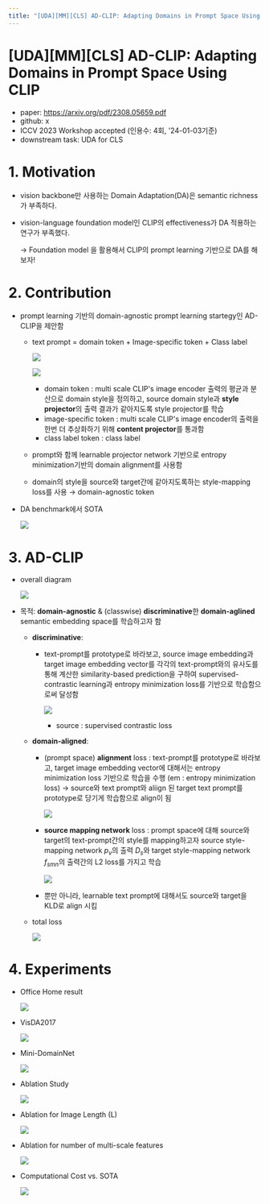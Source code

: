 ```yaml
---
title: "[UDA][MM][CLS] AD-CLIP: Adapting Domains in Prompt Space Using CLIP"
---
```

# [UDA][MM][CLS] AD-CLIP: Adapting Domains in Prompt Space Using CLIP

- paper: https://arxiv.org/pdf/2308.05659.pdf
- github: x
- ICCV 2023 Workshop accepted (인용수: 4회, '24-01-03기준)
- downstream task: UDA for CLS

# 1. Motivation

- vision backbone만 사용하는 Domain Adaptation(DA)은 semantic richness가 부족하다.

- vision-language foundation model인 CLIP의 effectiveness가 DA 적용하는 연구가 부족했다.

  $\to$ Foundation model 을 활용해서 CLIP의 prompt learning 기반으로 DA를 해보자!

# 2. Contribution

- prompt learning 기반의 domain-agnostic prompt learning startegy인 AD-CLIP을 제안함

  - text prompt = domain token + Image-specific token + Class label

    ![](../images/2024-01-03/image-20240103211624090.png)

    ![](../images/2024-01-03/image-20240103211738969.png)

    - domain token : multi scale CLIP's image encoder 출력의 평균과 분산으로 domain style을 정의하고, source domain style과 **style projector**의 출력 결과가 같아지도록 style projector를 학습
    - image-specific token : multi scale CLIP's image encoder의 출력을 한번 더 추상화하기 위해 **content projector**를 통과함
    - class label token : class label

  - prompt와 함께 learnable projector network 기반으로 entropy minimization기반의 domain alignment를 사용함

  - domain의 style을 source와 target간에 같아지도록하는 style-mapping loss를 사용 $\to$ domain-agnostic token

- DA benchmark에서 SOTA

  ![](../images/2024-01-03/image-20240103211606953.png)

# 3. AD-CLIP

- overall diagram

  ![](../images/2024-01-03/image-20240103211544904.png)

- 목적: **domain-agnostic** & (classwise) **discriminative**한 **domain-aglined** semantic embedding space를 학습하고자 함

  - **discriminative**: 

    - text-prompt를 prototype로 바라보고,  source image embedding과 target image embedding vector를 각각의 text-prompt와의 유사도를 통해 계산한 similarity-based prediction을 구하여 supervised-contrastic learning과 entropy minimization  loss를 기반으로 학습함으로써 달성함

      ![](../images/2024-01-03/image-20240103211523604.png)

      - source : supervised contrastic loss

  - **domain-aligned**: 

    - (prompt space) **alignment** loss : text-prompt를 prototype로 바라보고, target image embedding vector에 대해서는 entropy minimization loss 기반으로 학습을 수행 (em : entropy minimization loss) $\to$ source와 text prompt와 aliign 된 target text prompt를 prototype로 당기게 학습함으로 align이 됨

      ![](../images/2024-01-03/image-20240103211704217.png)

    - **source mapping network**  loss : prompt space에 대해 source와 target의 text-prompt간의 style를 mapping하고자  source style-mapping network $p_v$의 출력 $D_s$와 target style-mapping network $f_{smn}$의 출력간의 L2 loss를 가지고 학습

      ![](../images/2024-01-03/image-20240103211810372.png)

    - 뿐만 아니라, learnable text prompt에 대해서도 source와 target을 KLD로 align 시킴

  - total loss

    ![](../images/2024-01-03/image-20240103211912886.png)

    

# 4. Experiments

- Office Home result

  ![](../images/2024-01-03/image-20240103213745427.png)

- VisDA2017

  ![](../images/2024-01-03/image-20240103213811983.png)

- Mini-DomainNet

  ![](../images/2024-01-03/image-20240103213831507.png)

- Ablation Study

  ![](../images/2024-01-03/image-20240103213856566.png)

- Ablation for Image Length (L)

  ![](../images/2024-01-03/image-20240103213922517.png)

- Ablation for number of multi-scale features

  ![](../images/2024-01-03/image-20240103214022110.png)

- Computational Cost vs. SOTA

  ![](../images/2024-01-03/image-20240103214053483.png)
